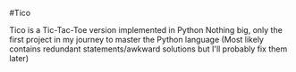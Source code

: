 #Tico

Tico is a Tic-Tac-Toe version implemented in Python
Nothing big, only the first project in my journey to master the Python language
(Most likely contains redundant statements/awkward solutions but I'll probably fix them later)
